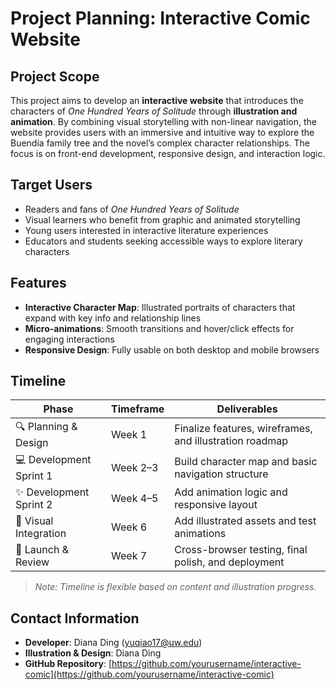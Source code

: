 # Project Planning: Interactive Comic Website

## Project Scope
This project aims to develop an **interactive website** that introduces the characters of *One Hundred Years of Solitude* through **illustration and animation**. By combining visual storytelling with non-linear navigation, the website provides users with an immersive and intuitive way to explore the Buendía family tree and the novel’s complex character relationships. The focus is on front-end development, responsive design, and interaction logic.

## Target Users
- Readers and fans of *One Hundred Years of Solitude*
- Visual learners who benefit from graphic and animated storytelling
- Young users interested in interactive literature experiences
- Educators and students seeking accessible ways to explore literary characters

## Features
- **Interactive Character Map**: Illustrated portraits of characters that expand with key info and relationship lines
- **Micro-animations**: Smooth transitions and hover/click effects for engaging interactions
- **Responsive Design**: Fully usable on both desktop and mobile browsers

## Timeline

| Phase                   | Timeframe     | Deliverables                                                   |
|------------------------|---------------|----------------------------------------------------------------|
| 🔍 Planning & Design     | Week 1         | Finalize features, wireframes, and illustration roadmap         |
| 💻 Development Sprint 1  | Week 2–3       | Build character map and basic navigation structure              |
| ✨ Development Sprint 2  | Week 4–5       | Add animation logic and responsive layout   |
| 🎨 Visual Integration     | Week 6         | Add illustrated assets and test animations                      |
| 🚀 Launch & Review       | Week 7         | Cross-browser testing, final polish, and deployment             |

> *Note: Timeline is flexible based on content and illustration progress.*

## Contact Information
- **Developer**: Diana Ding (yuqiao17@uw.edu)  
- **Illustration & Design**: Diana Ding 
- **GitHub Repository**: [https://github.com/yourusername/interactive-comic](https://github.com/yourusername/interactive-comic)  


